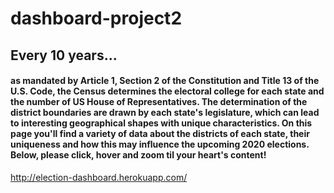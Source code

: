 # dashboard-project2

## Every 10 years...
#### as mandated by Article 1, Section 2 of the Constitution and Title 13 of the U.S. Code, the Census determines the electoral college for each state and the number of US House of Representatives. The determination of the district boundaries are drawn by each state's legislature, which can lead to interesting geographical shapes with unique characteristics. On this page you'll find a variety of data about the districts of each state, their uniqueness and how this may influence the upcoming 2020 elections. Below, please click, hover and zoom til your heart's content!

http://election-dashboard.herokuapp.com/